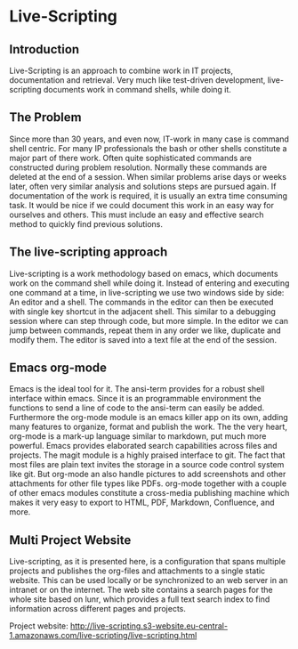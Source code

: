 # Live-Scripting

##  Introduction
Live-Scripting is an approach to combine work in IT projects, documentation and retrieval. 
Very much like test-driven development, live-scripting documents work in command shells, while doing it.
##  The Problem
Since more than 30 years, and even now, IT-work in many case is command shell centric. For many IP professionals the bash or other shells constitute a major part of there work. Often quite sophisticated commands are constructed during problem resolution. Normally these commands are deleted at the end of a session. When similar problems arise days or weeks later, often very similar analysis and solutions steps are pursued again. If documentation of the work is required, it is usually an extra time consuming task. It would be nice if we could document this work in an easy way for ourselves and others. This must include an  easy and effective search method to quickly find previous solutions.
## The live-scripting approach
Live-scripting is a work methodology based on emacs, which documents work on the command shell while doing it. Instead of entering and executing one command at a time, in live-scripting we use two windows side by side: An editor and a shell. The commands in the editor can then be executed with single key shortcut in the adjacent shell. This similar to a debugging session where can step through code, but more simple. In the editor we can jump between commands, repeat them in any order we like, duplicate and modify them. The editor is saved into a text file at the end of the session. 

## Emacs org-mode
Emacs is the ideal tool for it. The ansi-term provides for a robust shell interface within emacs. Since it is an programmable environment the functions to send a line of code to the ansi-term can easily be added. Furthermore the org-mode module is an emacs killer app on its own, adding many features to organize, format and publish the work. The the very heart, org-mode is a mark-up language similar to markdown, put much more powerful. Emacs provides elaborated search capabilities across files and projects. The magit module is a highly praised interface to git. The fact that most files are plain text invites the storage in a source code control system like git. But org-mode an also handle pictures to add screenshots and other attachments for other file types like PDFs. org-mode together with a couple of other emacs modules constitute a cross-media publishing machine which makes it very easy to export to HTML, PDF, Markdown, Confluence, and more. 

## Multi Project Website 
Live-scripting, as it is presented here, is a configuration that spans multiple projects and publishes the org-files and attachments to a single static website. This can be used locally or be synchronized to an web server in an intranet or on the internet. The web site contains a search pages for the whole site based on lunr, which provides a full text search index to find information across different pages and projects.  


Project website: http://live-scripting.s3-website.eu-central-1.amazonaws.com/live-scripting/live-scripting.html

